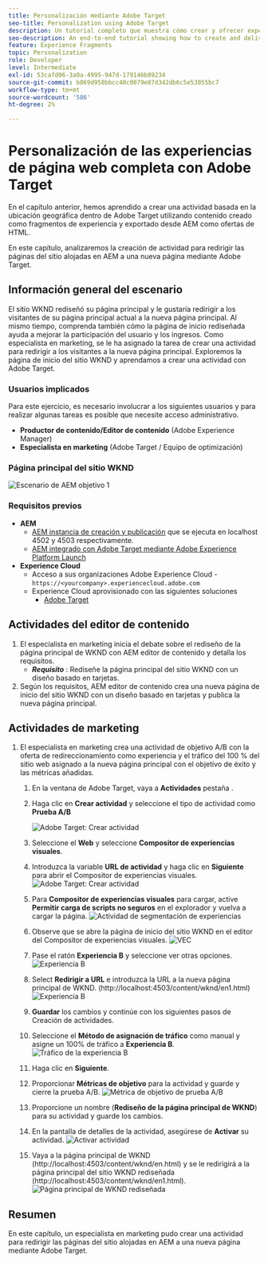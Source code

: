 ```yaml
---
title: Personalización mediante Adobe Target
seo-title: Personalization using Adobe Target
description: Un tutorial completo que muestra cómo crear y ofrecer experiencias personalizadas con Adobe Target.
seo-description: An end-to-end tutorial showing how to create and deliver personalized experience using Adobe Target.
feature: Experience Fragments
topic: Personalization
role: Developer
level: Intermediate
exl-id: 53cafd06-3a0a-4995-947d-179146b89234
source-git-commit: b069d958bbcc40c0079e87d342db6c5e53055bc7
workflow-type: tm+mt
source-wordcount: '586'
ht-degree: 2%

---
```


# Personalización de las experiencias de página web completa con Adobe Target

En el capítulo anterior, hemos aprendido a crear una actividad basada en la ubicación geográfica dentro de Adobe Target utilizando contenido creado como fragmentos de experiencia y exportado desde AEM como ofertas de HTML.

En este capítulo, analizaremos la creación de actividad para redirigir las páginas del sitio alojadas en AEM a una nueva página mediante Adobe Target.

## Información general del escenario

El sitio WKND rediseñó su página principal y le gustaría redirigir a los visitantes de su página principal actual a la nueva página principal. Al mismo tiempo, comprenda también cómo la página de inicio rediseñada ayuda a mejorar la participación del usuario y los ingresos. Como especialista en marketing, se le ha asignado la tarea de crear una actividad para redirigir a los visitantes a la nueva página principal. Exploremos la página de inicio del sitio WKND y aprendamos a crear una actividad con Adobe Target.

### Usuarios implicados

Para este ejercicio, es necesario involucrar a los siguientes usuarios y para realizar algunas tareas es posible que necesite acceso administrativo.

* **Productor de contenido/Editor de contenido** (Adobe Experience Manager)
* **Especialista en marketing** (Adobe Target / Equipo de optimización)

### Página principal del sitio WKND

![Escenario de AEM objetivo 1](assets/personalization-use-case-2/aem-target-use-case-2.png)

### Requisitos previos

* **AEM**
   * [AEM instancia de creación y publicación](./implementation.md#getting-aem) que se ejecuta en localhost 4502 y 4503 respectivamente.
   * [AEM integrado con Adobe Target mediante Adobe Experience Platform Launch](./using-launch-adobe-io.md#aem-target-using-launch-by-adobe)
* **Experience Cloud**
   * Acceso a sus organizaciones Adobe Experience Cloud - `https://<yourcompany>.experiencecloud.adobe.com`
   * Experience Cloud aprovisionado con las siguientes soluciones
      * [Adobe Target](https://experiencecloud.adobe.com)

## Actividades del editor de contenido

1. El especialista en marketing inicia el debate sobre el rediseño de la página principal de WKND con AEM editor de contenido y detalla los requisitos.
   * ***Requisito*** : Rediseñe la página principal del sitio WKND con un diseño basado en tarjetas.
2. Según los requisitos, AEM editor de contenido crea una nueva página de inicio del sitio WKND con un diseño basado en tarjetas y publica la nueva página principal.

## Actividades de marketing

1. El especialista en marketing crea una actividad de objetivo A/B con la oferta de redireccionamiento como experiencia y el tráfico del 100 % del sitio web asignado a la nueva página principal con el objetivo de éxito y las métricas añadidas.
   1. En la ventana de Adobe Target, vaya a **Actividades** pestaña .
   2. Haga clic en **Crear actividad** y seleccione el tipo de actividad como **Prueba A/B**

      ![Adobe Target: Crear actividad](assets/personalization-use-case-2/create-ab-activity.png)
   3. Seleccione el **Web** y seleccione **Compositor de experiencias visuales**.
   4. Introduzca la variable **URL de actividad** y haga clic en **Siguiente** para abrir el Compositor de experiencias visuales.
      ![Adobe Target: Crear actividad](assets/personalization-use-case-2/create-activity-ab-name.png)
   5. Para **Compositor de experiencias visuales** para cargar, active **Permitir carga de scripts no seguros** en el explorador y vuelva a cargar la página.
      ![Actividad de segmentación de experiencias](assets/personalization-use-case-1/load-unsafe-scripts.png)
   6. Observe que se abre la página de inicio del sitio WKND en el editor del Compositor de experiencias visuales.
      ![VEC](assets/personalization-use-case-2/vec.png)
   7. Pase el ratón **Experiencia B** y seleccione ver otras opciones.
      ![Experiencia B](assets/personalization-use-case-2/redirect-url.png)
   8. Select **Redirigir a URL** e introduzca la URL a la nueva página principal de WKND. (http://localhost:4503/content/wknd/en1.html)
      ![Experiencia B](assets/personalization-use-case-2/redirect-url-2.png)
   9. **Guardar** los cambios y continúe con los siguientes pasos de Creación de actividades.
   10. Seleccione el **Método de asignación de tráfico** como manual y asigne un 100% de tráfico a **Experiencia B**.
      ![Tráfico de la experiencia B](assets/personalization-use-case-2/traffic.png)
   11. Haga clic en **Siguiente**. 
   12. Proporcionar **Métricas de objetivo** para la actividad y guarde y cierre la prueba A/B.
      ![Métrica de objetivo de prueba A/B](assets/personalization-use-case-2/goal-metric.png)
   13. Proporcione un nombre (**Rediseño de la página principal de WKND**) para su actividad y guarde los cambios.
   14. En la pantalla de detalles de la actividad, asegúrese de **Activar** su actividad.
      ![Activar actividad](assets/personalization-use-case-2/ab-activate.png)
   15. Vaya a la página principal de WKND (http://localhost:4503/content/wknd/en.html) y se le redirigirá a la página principal del sitio WKND rediseñada (http://localhost:4503/content/wknd/en1.html).
      ![Página principal de WKND rediseñada](assets/personalization-use-case-2/WKND-home-page-redesign.png)

## Resumen

En este capítulo, un especialista en marketing pudo crear una actividad para redirigir las páginas del sitio alojadas en AEM a una nueva página mediante Adobe Target.
